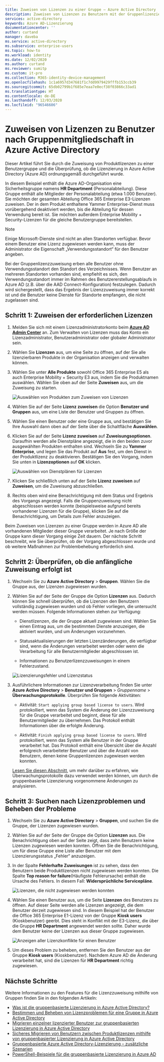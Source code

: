```yaml
---
title: Zuweisen von Lizenzen zu einer Gruppe – Azure Active Directory | Microsoft-Dokumentation
description: Zuweisen von Lizenzen zu Benutzern mit der Gruppenlizenzierung von Azure Active Directory
services: active-directory
keywords: Azure AD-Lizenzierung
documentationcenter: ''
author: curtand
manager: daveba
ms.service: active-directory
ms.subservice: enterprise-users
ms.topic: how-to
ms.workload: identity
ms.date: 12/02/2020
ms.author: curtand
ms.reviewer: sumitp
ms.custom: it-pro
ms.collection: M365-identity-device-management
ms.openlocfilehash: 1c1a6957d347681f1c7dd9979429fffb153ccb39
ms.sourcegitcommit: 65db02799b1f685e7eaa7e0ecf38f03866c33ad1
ms.translationtype: HT
ms.contentlocale: de-DE
ms.lasthandoff: 12/03/2020
ms.locfileid: "96546606"
---
```

# <a name="assign-licenses-to-users-by-group-membership-in-azure-active-directory"></a>Zuweisen von Lizenzen zu Benutzer nach Gruppenmitgliedschaft in Azure Active Directory

Dieser Artikel führt Sie durch die Zuweisung von Produktlizenzen zu einer Benutzergruppe und die Überprüfung, ob die Lizenzierung in Azure Active Directory (Azure AD) ordnungsgemäß durchgeführt wurde.

In diesem Beispiel enthält die Azure AD-Organisation eine Sicherheitsgruppe namens **HR Department** (Personalabteilung). Diese Gruppe enthält alle Mitglieder der Personalabteilung (etwa 1.000 Benutzer). Sie möchten der gesamten Abteilung Office 365 Enterprise E3-Lizenzen zuweisen. Der in dem Produkt enthaltene Yammer Enterprise-Dienst muss vorübergehend deaktiviert werden, bis die Abteilung für dessen Verwendung bereit ist. Sie möchten außerdem Enterprise Mobility + Security-Lizenzen für die gleiche Benutzergruppe bereitstellen.

> [!NOTE]
> Einige Microsoft-Dienste sind nicht an allen Standorten verfügbar. Bevor einem Benutzer eine Lizenz zugewiesen werden kann, muss der Administrator die Eigenschaft „Verwendungsstandort“ für den Benutzer angeben.
>
> Bei der Gruppenlizenzzuweisung erben alle Benutzer ohne Verwendungsstandort den Standort des Verzeichnisses. Wenn Benutzer an mehreren Standorten vorhanden sind, empfiehlt es sich, den Verwendungsstandort immer im Rahmen des Benutzererstellungsablaufs in Azure AD (z.B. über die AAD Connect-Konfiguration) festzulegen. Dadurch wird sichergestellt, dass das Ergebnis der Lizenzzuweisung immer korrekt ist und die Benutzer keine Dienste für Standorte empfangen, die nicht zugelassen sind.

## <a name="step-1-assign-the-required-licenses"></a>Schritt 1: Zuweisen der erforderlichen Lizenzen

1. Melden Sie sich mit einem Lizenzadministratorkonto beim [**Azure AD Admin Center**](https://aad.portal.azure.com) an. Zum Verwalten von Lizenzen muss das Konto ein Lizenzadministrator, Benutzeradministrator oder globaler Administrator sein.

1. Wählen Sie **Lizenzen** aus, um eine Seite zu öffnen, auf der Sie alle lizenzierbaren Produkte in der Organisation anzeigen und verwalten können.

1. Wählen Sie unter **Alle Produkte** sowohl Office 365 Enterprise E5 als auch Enterprise Mobility + Security E3 aus, indem Sie die Produktnamen auswählen. Wählen Sie oben auf der Seite **Zuweisen** aus, um die Zuweisung zu starten.

   ![Auswählen von Produkten zum Zuweisen von Lizenzen](./media/licensing-groups-assign/licenses-all-products-assign.png)
  
1. Wählen Sie auf der Seite **Lizenz zuweisen** die Option **Benutzer und Gruppen** aus, um eine Liste der Benutzer und Gruppen zu öffnen.

1. Wählen Sie einen Benutzer oder eine Gruppe aus, und bestätigen Sie Ihre Auswahl dann oben auf der Seite über die Schaltfläche **Auswählen**.

1. Klicken Sie auf der Seite **Lizenz zuweisen** auf **Zuweisungsoptionen**. Daraufhin werden alle Dienstpläne angezeigt, die in den beiden zuvor ausgewählten Produkten enthalten sind. Wechseln Sie zu **Yammer Enterprise**, und legen Sie das Produkt auf **Aus** fest, um den Dienst in der Produktlizenz zu deaktivieren. Bestätigen Sie den Vorgang, indem Sie unten in **Lizenzoptionen** auf **OK** klicken.

   ![Auswählen von Dienstplänen für Lizenzen](./media/licensing-groups-assign/assignment-options.png)
  
1. Klicken Sie schließlich unten auf der Seite **Lizenz zuweisen** auf **Zuweisen**, um die Zuweisung abzuschließen.

1. Rechts oben wird eine Benachrichtigung mit dem Status und Ergebnis des Vorgangs angezeigt. Falls die Gruppenzuweisung nicht abgeschlossen werden konnte (beispielsweise aufgrund bereits vorhandener Lizenzen für die Gruppe), klicken Sie auf die Benachrichtigung, um Details zum Fehler anzuzeigen.

Beim Zuweisen von Lizenzen zu einer Gruppe werden in Azure AD alle vorhandenen Mitglieder dieser Gruppe verarbeitet. Je nach Größe der Gruppe kann dieser Vorgang einige Zeit dauern. Der nächste Schritt beschreibt, wie Sie überprüfen, ob der Vorgang abgeschlossen wurde und ob weitere Maßnahmen zur Problembehebung erforderlich sind.

## <a name="step-2-verify-that-the-initial-assignment-has-finished"></a>Schritt 2: Überprüfen, ob die anfängliche Zuweisung erfolgt ist

1. Wechseln Sie zu **Azure Active Directory** > **Gruppen**. Wählen Sie die Gruppe aus, der Lizenzen zugewiesen wurden.

1. Wählen Sie auf der Seite der Gruppe die Option **Lizenzen** aus. Dadurch können Sie schnell überprüfen, ob die Lizenzen den Benutzern vollständig zugewiesen wurden und ob Fehler vorliegen, die untersucht werden müssen. Folgende Informationen stehen zur Verfügung:

   - Dienstlizenzen, die der Gruppe aktuell zugewiesen sind. Wählen Sie einen Eintrag aus, um die bestimmten Dienste anzuzeigen, die aktiviert wurden, und um Änderungen vorzunehmen.

   - Statusaktualisierungen der letzten Lizenzänderungen, die verfügbar sind, wenn die Änderungen verarbeitet werden oder wenn die Verarbeitung für alle Benutzermitglieder abgeschlossen ist.

   - Informationen zu Benutzerlizenzzuweisungen in einem Fehlerzustand.

   ![Lizenzierungsfehler und Lizenzstatus](./media/licensing-groups-assign/assignment-errors.png)

1. Ausführlichere Informationen zur Lizenzverarbeitung finden Sie unter **Azure Active Directory** > **Benutzer und Gruppen** > *Gruppenname* > **Überwachungsprotokolle**. Überprüfen Sie folgende Aktivitäten:

   - Aktivität: `Start applying group based license to users`. Wird protokolliert, wenn das System die Änderung der Lizenzzuweisung für die Gruppe verarbeitet und beginnt, diese für alle Benutzermitglieder zu übernehmen. Das Protokoll enthält Informationen über die erfolgte Änderung.

   - Aktivität: `Finish applying group based license to users`. Wird protokolliert, wenn das System alle Benutzer in der Gruppe verarbeitet hat. Das Protokoll enthält eine Übersicht über die Anzahl erfolgreich verarbeiteter Benutzer und über die Anzahl von Benutzern, denen keine Gruppenlizenzen zugewiesen werden konnten.

   [Lesen Sie diesen Abschnitt](licensing-group-advanced.md#use-audit-logs-to-monitor-group-based-licensing-activity), um mehr darüber zu erfahren, wie Überwachungsprotokolle dazu verwendet werden können, um durch die gruppenbasierte Lizenzierung vorgenommene Änderungen zu analysieren.

## <a name="step-3-check-for-license-problems-and-resolve-them"></a>Schritt 3: Suchen nach Lizenzproblemen und Beheben der Probleme

1. Wechseln Sie zu **Azure Active Directory** > **Gruppen**, und suchen Sie die Gruppe, der Lizenzen zugewiesen wurden.
1. Wählen Sie auf der Seite der Gruppe die Option **Lizenzen** aus. Die Benachrichtigung oben auf der Seite zeigt, dass zehn Benutzern keine Lizenzen zugewiesen werden konnten. Öffnen Sie die Benachrichtigung, um für diese Gruppe eine Liste aller Benutzer mit dem Lizenzierungsstatus „Fehler“ anzuzeigen.
1. In der Spalte **Fehlerhafte Zuweisungen** ist zu sehen, dass den Benutzern beide Produktlizenzen nicht zugewiesen werden konnten. Die Spalte **Top reason for failure**(Häufigste Fehlerursache) enthält die Ursache des Fehlers. In diesem Fall: **Widersprüchliche Servicepläne**.

   ![Lizenzen, die nicht zugewiesen werden konnten](./media/licensing-groups-assign/failed-assignments.png)

1. Wählen Sie einen Benutzer aus, um die Seite **Lizenzen** des Benutzers zu öffnen. Auf dieser Seite werden alle Lizenzen angezeigt, die dem Benutzer derzeit zugewiesen sind. In diesem Beispiel hat der Benutzer die Office 365 Enterprise E1-Lizenz von der Gruppe **Kiosk users** (Kioskbenutzer) geerbt. Dies steht in Konflikt mit der E3-Lizenz, die über die Gruppe **HR Department** angewendet werden sollte. Daher wurde dem Benutzer keine der Lizenzen aus dieser Gruppe zugewiesen.

   ![Anzeigen aller Lizenzkonflikte für einen Benutzer](./media/licensing-groups-assign/user-licence-conflicting-service-plans.png)

1. Um dieses Problem zu beheben, entfernen Sie den Benutzer aus der Gruppe **Kiosk users** (Kioskbenutzer). Nachdem Azure AD die Änderung verarbeitet hat, sind die Lizenzen für **HR Department** richtig zugewiesen.

## <a name="next-steps"></a>Nächste Schritte

Weitere Informationen zu den Features für die Lizenzzuweisung mithilfe von Gruppen finden Sie in den folgenden Artikeln:

- [Was ist die gruppenbasierte Lizenzierung in Azure Active Directory?](../fundamentals/active-directory-licensing-whatis-azure-portal.md?context=azure%2factive-directory%2fusers-groups-roles%2fcontext%2fugr-context)
- [Bestimmen und Beheben von Lizenzproblemen für eine Gruppe in Azure Active Directory](licensing-groups-resolve-problems.md)
- [Migrieren einzelner lizenzierter Benutzer zur gruppenbasierten Lizenzierung in Azure Active Directory](licensing-groups-migrate-users.md)
- [Sicheres Migrieren von Benutzern zwischen Produktlizenzen mithilfe von gruppenbasierter Lizenzierung in Azure Active Directory](licensing-groups-change-licenses.md)
- [Gruppenbasierte Azure Active Directory-Lizenzierung – zusätzliche Szenarien](licensing-group-advanced.md)
- [PowerShell-Beispiele für die gruppenbasierte Lizenzierung in Azure AD](licensing-ps-examples.md)